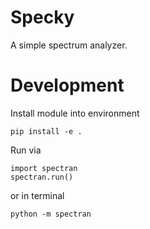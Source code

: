 # Specky

A simple spectrum analyzer.

# Development

Install module into environment 

    pip install -e . 

Run via

    import spectran
    spectran.run()

or in terminal 

    python -m spectran